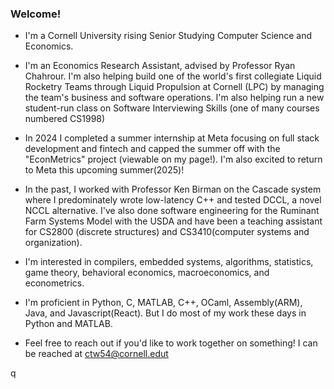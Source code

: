 ### Welcome!

<!--
**carsonwolber/carsonwolber** is a ✨ _special_ ✨ repository because its `README.md` (this file) appears on your GitHub profile.

Here are some ideas to get you started:

- 🔭 I’m currently working on ...
- 🌱 I’m currently learning ...
- 👯 I’m looking to collaborate on ...
- 🤔 I’m looking for help with ...
- 💬 Ask me about ...
- 📫 How to reach me: ...
- 😄 Pronouns: ...
- ⚡ Fun fact: ...
-->
- I'm a Cornell University rising Senior Studying Computer Science and Economics.

- I'm an Economics Research Assistant, advised by Professor Ryan Chahrour. I'm also helping build one of the world's first collegiate Liquid Rocketry Teams through Liquid Propulsion at Cornell (LPC) by managing the team's business and software operations. I'm also helping run a new student-run class on Software Interviewing Skills (one of many courses numbered CS1998) 
- In 2024 I completed a summer internship at Meta focusing on full stack development and fintech and capped the summer off with the "EconMetrics" project (viewable on my page!). I'm also excited to return to Meta this upcoming summer(2025)!
- In the past, I worked with Professor Ken Birman on the Cascade system where I predominately wrote low-latency C++ and tested DCCL, a novel NCCL alternative. I've also done software engineering for the Ruminant Farm Systems Model with the USDA and have been a teaching assistant for CS2800 (discrete structures) and CS3410(computer systems and organization).
- I'm interested in compilers, embedded systems, algorithms, statistics, game theory, behavioral economics, macroeconomics, and econometrics.
- I'm proficient in Python, C, MATLAB, C++, OCaml, Assembly(ARM), Java, and Javascript(React). But I do most of my work these days in Python and MATLAB. 
- Feel free to reach out if you'd like to work together on something! I can be reached at ctw54@cornell.edut



q
